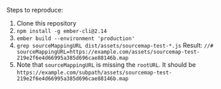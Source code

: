Steps to reproduce:

1. Clone this repository
2. `npm install -g ember-cli@2.14`
3. `ember build --environment 'production'`
4. `grep sourceMappingURL dist/assets/sourcemap-test-*.js`
  Result: `//# sourceMappingURL=https://example.com/assets/sourcemap-test-219e2f6e4d66995a385d696cae88146b.map`
5. Note that `sourceMappingURL` is missing the `rootURL`. It should be `https://example.com/subpath/assets/sourcemap-test-219e2f6e4d66995a385d696cae88146b.map`

